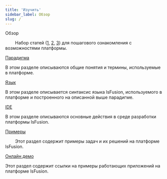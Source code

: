 ```yaml
---
title: 'Изучить'
sidebar_label: Обзор
slug: /
---
```


Обзор

        Набор статей ([1](https://habr.com/ru/company/lsfusion/blog/458376/), [2](https://habr.com/ru/company/lsfusion/blog/460141/), [3](https://habr.com/ru/company/lsfusion/blog/460887/)) для пошагового ознакомления с возможностями платформы.

[Парадигма](Paradigm.md)

В этом разделе описываются общие понятия и термины, используемые в платформе.

[Язык](Language.md)

В этом разделе описывается синтаксис языка lsFusion, используемого в платформе и построенного на описанной выше парадигме.

[IDE](IDE.md)

В этом разделе описываются основные действия в среде разработки платформы lsFusion.

[Примеры](Examples.md)

        Этот раздел содержит примеры задач и их решений на платформе lsFusion.

[Онлайн демо](Online_demo.md)

Этот раздел содержит ссылки на примеры работающих приложений на платформе lsFusion.

